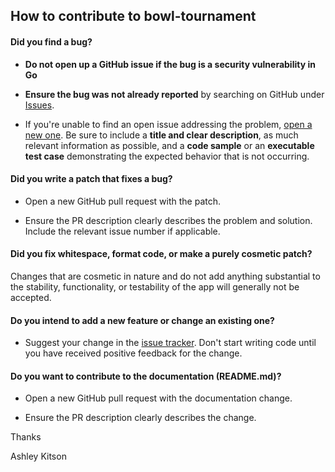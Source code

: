## How to contribute to bowl-tournament

#### **Did you find a bug?**

* **Do not open up a GitHub issue if the bug is a security vulnerability
  in Go**
* **Ensure the bug was not already reported** by searching on GitHub under [Issues](https://github.com/chippyash/bowl-tournament/issues).

* If you're unable to find an open issue addressing the problem, [open a new one](https://github.com/chippyash/bowl-tournament/issues/new). 
Be sure to include a **title and clear description**, as much relevant information as possible, and a **code sample** or an **executable test case** 
demonstrating the expected behavior that is not occurring.

  
#### **Did you write a patch that fixes a bug?**

* Open a new GitHub pull request with the patch.

* Ensure the PR description clearly describes the problem and solution. Include the relevant issue number if applicable.

#### **Did you fix whitespace, format code, or make a purely cosmetic patch?**

Changes that are cosmetic in nature and do not add anything substantial to the stability, functionality, or testability of the app 
will generally not be accepted.

#### **Do you intend to add a new feature or change an existing one?**

* Suggest your change in the [issue tracker](https://github.com/chippyash/bowl-tournament/issues/new). Don't start writing code
until you have received positive feedback for the change.


#### **Do you want to contribute to the documentation (README.md)?**

* Open a new GitHub pull request with the documentation change.

* Ensure the PR description clearly describes the change.

Thanks

Ashley Kitson